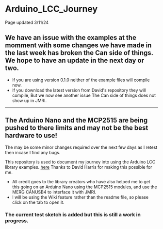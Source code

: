 # Arduino_LCC_Journey

Page updated 3/11/24

## We have an issue with the examples at the momment with some changes we have made in the last week has broken the Can side of things. We hope to have an update in the next day or two.

- If you are using version 0.1.0 neither of the example files will compile now.
- If you download the latest version from David's repository they will compile, But we now see another issue The Can side of things does not show up in JMRI.


----

## The Arduino Nano and the MCP2515 are being pushed to there limits and may not be the best hardware to use!

The may be some minor changes required over the next few days as I retest then incase I find any bugs.


This repository is used to document my journey into using the Arduino LCC library examples. [here](https://github.com/openlcb/OpenLCB_Single_Thread) Thanks to David Harris for making this possible for me.

- All credit goes to the library creators who have also helped me to get this going on an Arduino Nano using the MCP2515 modules, and use the MERG CANUSB4 to interface it with JMRI.
- I will be using the Wiki feature rather than the readme file, so please click on the tab to open it.

### The current test sketch is added but this is still a work in progress.



